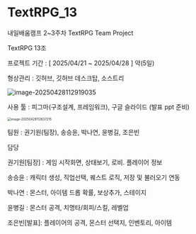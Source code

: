 # TextRPG_13
내일배움캠프 2~3주차 TextRPG Team Project



TextRPG 13조

프로젝트 기간 : [ 2025/04/21 ~ 2025/04/28 ] 약(5일)



형상관리 : 깃허브, 깃허브 데스크탑, 소스트리

![image-20250428112919035](C:\Users\tmddb\Documents\images\README\image-20250428112919035.png)

사용 툴 :  피그마(구조설계, 프레임워크), 구글 슬라이드 (발표 ppt 준비)



<img src="C:\Users\tmddb\Documents\images\README\image-20250428112637215.png" alt="image-20250428112637215" style="zoom:50%;" />





팀원 : 권기원(팀장), 송승윤, 박나연, 윤병길, 조은빈



담당 

권기원[팀장] : 게임 시작화면, 상태보기, 로비. 플레이어 정보

송승윤 : 캐릭터 생성, 직업선택, 퀘스트 로직, 저장 및 불러오기 연동

박나연 : 몬스터, 아이템 드롭 확률, 보상추가, 스테이지

윤병길 : 몬스터 공격, 치명타/회피/스킬, 레벨업

조은빈[발표]: 플레이어의 공격, 몬스터 선택지, 인벤토리, 아이템













